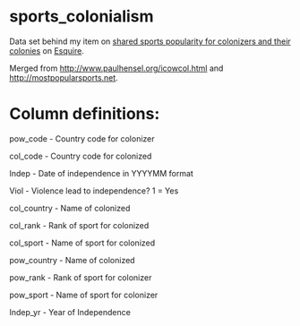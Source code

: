 sports_colonialism
==================
Data set behind my item on <a href ="http://www.esquire.com/blogs/news/america-soccer-love">shared sports popularity for colonizers and their colonies</a> on <a href="http://esquire.com">Esquire</a>.

Merged from http://www.paulhensel.org/icowcol.html and http://mostpopularsports.net.



Column definitions:
====================
pow_code - Country code for colonizer

col_code - Country code for colonized

Indep - Date of independence in YYYYMM format

Viol - Violence lead to independence? 1 = Yes

col_country - Name of colonized

col_rank - Rank of sport for colonized

col_sport - Name of sport for colonized

pow_country - Name of colonized

pow_rank - Rank of sport for colonizer

pow_sport - Name of sport for colonizer

Indep_yr - Year of Independence
